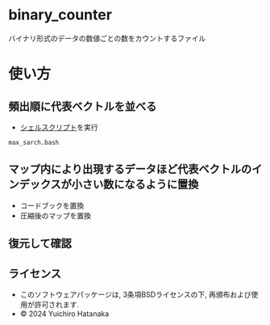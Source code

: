 # binary_counter
バイナリ形式のデータの数値ごとの数をカウントするファイル

# 使い方
## 頻出順に代表ベクトルを並べる
- [シェルスクリプト](https://github.com/YuichiroHatanaka/binary_counter/blob/master/src/max_sarch.bash)を実行
```
max_sarch.bash
```

## マップ内により出現するデータほど代表ベクトルのインデックスが小さい数になるように置換
- コードブックを置換
- 圧縮後のマップを置換

## 復元して確認

## ライセンス
- このソフトウェアパッケージは, 3条項BSDライセンスの下, 再頒布および使用が許可されます.
- © 2024 Yuichiro Hatanaka

